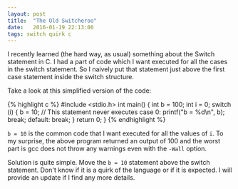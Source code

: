 ```yaml
---
layout: post
title:  "The Old Switcheroo"
date:   2016-01-19 22:13:00
tags: switch quirk c
---
```


I recently learned (the hard way, as usual) something about the Switch statement in C. I had a part of code which I want executed for all the cases in the switch statement. So I naively put that statement just above the first case statement inside the switch structure.

Take a look at this simplified version of the code:

{% highlight c %}
#include <stdio.h>
int main()
{
  int b = 100;
  int i = 0;
  switch (i)
  {
    b = 10; // This statement never executes
    case 0:
      printf("b = %d\n", b);
    break;
    default:
      break;
  }
  return 0;
}
{% endhighlight %}

`b = 10` is the common code that I want executed for all the values of `i`. To my surprise, the above program returned an output of 100 and the worst part is gcc does not throw any warnings even with the `-Wall` option.

Solution is quite simple. Move the `b = 10` statement above the switch statement. Don't know if it is a quirk of the language or if it is expected. I will provide an update if I find any more details.
